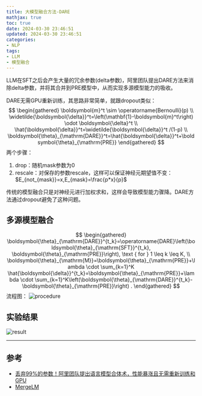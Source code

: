 ```yaml
---
title: 大模型融合方法-DARE
mathjax: true
toc: true
date: 2024-03-30 23:46:51
updated: 2024-03-30 23:46:51
categories:
- NLP
tags:
- LLM
- 模型融合
---
```

LLM在SFT之后会产生大量的冗余参数(delta参数)，阿里团队提出DARE方法来消除delta参数，并将其合并到PRE模型中，从而实现多源模型能力的吸收。


DARE无需GPU重新训练，其思路非常简单，就跟dropout类似：
$$
\begin{gathered}
\boldsymbol{m}^t \sim \operatorname{Bernoulli}(p) \\
\widetilde{\boldsymbol{\delta}}^t=\left(\mathbf{1}-\boldsymbol{m}^t\right) \odot \boldsymbol{\delta}^t \\
\hat{\boldsymbol{\delta}}^t=\widetilde{\boldsymbol{\delta}}^t /(1-p)  \\
\boldsymbol{\theta}_{\mathrm{DARE}}^t=\hat{\boldsymbol{\delta}}^t+\boldsymbol{\theta}_{\mathrm{PRE}}
\end{gathered}
$$
两个步骤：
1. drop：随机mask参数为0
2. rescale：对保存的参数rescale，这样可以保证神经元期望值不变：$E_{not_{mask}}=x,E_{mask}=\frac{p*x}{p}$

传统的模型融合只是对神经元进行加权求和，这样会导致模型能力骤降。DARE方法通过dropout避免了这种问题。

## 多源模型融合
$$
\begin{gathered}
\boldsymbol{\theta}_{\mathrm{DARE}}^{t_k}=\operatorname{DARE}\left(\boldsymbol{\theta}_{\mathrm{SFT}}^{t_k}, \boldsymbol{\theta}_{\mathrm{PRE}}\right), \text { for } 1 \leq k \leq K, \\
\boldsymbol{\theta}_{\mathrm{M}}=\boldsymbol{\theta}_{\mathrm{PRE}}+\lambda \cdot \sum_{k=1}^K \hat{\boldsymbol{\delta}}^{t_k}=\boldsymbol{\theta}_{\mathrm{PRE}}+\lambda \cdot \sum_{k=1}^K\left(\boldsymbol{\theta}_{\mathrm{DARE}}^{t_k}-\boldsymbol{\theta}_{\mathrm{PRE}}\right) .
\end{gathered}
$$
流程图：
![procedure](https://img-blog.csdnimg.cn/img_convert/4b6a8cd3486019791587654ec9fd7897.png)


## 实验结果
![result](https://img-blog.csdnimg.cn/img_convert/ee219f7834021cd382a6b5ab076c683b.webp?x-oss-process=image/format,png)

___

## 参考
- [丢弃99%的参数！阿里团队提出语言模型合体术，性能暴涨且无需重新训练和GPU](https://mp.weixin.qq.com/s/YiqWovBUXIbzmUbL6uT-8g)
- [MergeLM](https://github.com/yule-BUAA/MergeLM)